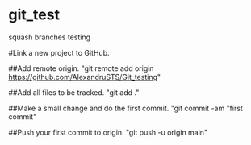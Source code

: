 # git_test
squash branches testing

#Link a new project to GitHub.

##Add remote origin.
"git remote add origin https://github.com/AlexandruSTS/Git_testing"

##Add all files to be tracked.
"git add ."
    
##Make a small change and do the first commit.
"git commit -am "first commit"
    
##Push your first commit to origin.
"git push -u origin main"



